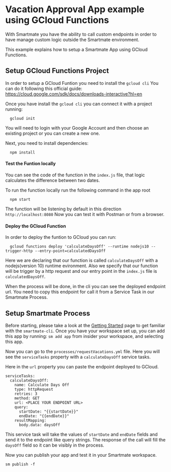 # Vacation Approval App example using GCloud Functions

With Smartmate you have the ability to call custom endpoints in order to have manage custom logic outside the Smartmate environment.

This example explains how to setup a Smartmate App using GCloud Functions.

## Setup GCloud Functions Project

In order to setup a GCloud Funtion you need to install the `gcloud cli`
You can do it following this official guide: https://cloud.google.com/sdk/docs/downloads-interactive?hl=en

Once you have install the `gcloud cli` you can connect it with a project running:
```
  gcloud init
```
You will need to login with your Google Account and then choose an existing project or you can create a new one.

Next, you need to install dependencies:
```
  npm install
```

#### Test the Funtion locally

You can see the code of the function in the `index.js` file, that logic calculates the difference between two dates.

To run the function locally run the following command in the app root
```
  npm start
```

The function will be listening by default in this direction `http://localhost:8080`
Now you can test it with Postman or from a browser.

#### Deploy the GCloud Function
In order to deploy the funtion to GCloud you can run:
```
  gcloud functions deploy 'calculateDaysOff' --runtime nodejs10 --trigger-http --entry-point=calculatedDaysOff
```
Here we are declaring that our function is called `calculateDaysOff` with a nodejs(version 10) runtime evironment. Also we specify that our function will be trigger by a http request and our entry point in the `index.js` file is `calculatedDaysOff`.

When the process will be done, in the cli you can see the deployed endpoint url.
You need to copy this endpoint for call it from a Service Task in our Smartmate Process.

## Setup Smartmate Process

Before starting, please take a look at the [Getting Started](https://docs.apps.smartmate.io/getting-started/index.html "Smartmate Getting Started Guide") page to get familiar with the `smartmate-cli`.
Once you have your workspace set up, you can add this app by running: `sm add app` from insider your workspace, and selecting this app.

Now you can go to the `processes/requestVacations.yml` file.
Here you will see the `serviceTasks` property with a `calculateDaysOff` service tasks.

Here in the `url` property you can paste the endpoint deployed to GCloud.
```
serviceTasks:
  calculateDaysOff:
    name: Calculate Days Off
    type: httpRequest
    retries: 3
    method: GET
    url: <PLACE YOUR ENDPOINT URL>
    query:
      startDate: "{{startDate}}" 
      endDate: "{{endDate}}"
    resultMapping:
      body.data: daysOff
```
This service task will take the values of `startDate` and `endDate` fields and send it to the endpoint like query strings.
The response of the call will fill the `daysOff` field so it can be visibly in the process.

Now you can publish your app and test it in your Smartmate workspace.
```
sm publish -f
```
